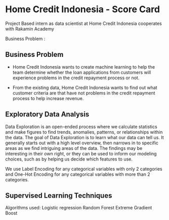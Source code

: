 
# Home Credit Indonesia - Score Card

Project Based intern as data scientist at Home Credit Indonesia cooperates with Rakamin Academy

Business Problem :

## Business Problem

- Home Credit Indonesia wants to create machine learning to help the team determine whether the loan applications from customers will experience problems in the credit repayment process or not.

- From the existing data, Home Credit Indonesia wants to find out what customer criteria are that have not problems in the credit repayment process to help increase revenue.

## Exploratory Data Analysis
Data Exploration is an open-ended process where we calculate statistics and make figures to find trends, anomalies, patterns, or relationships within the data. The goal of Data Exploration is to learn what our data can tell us. It generally starts out with a high level overview, then narrows in to specific areas as we find intriguing areas of the data. The findings may be interesting in their own right, or they can be used to inform our modeling choices, such as by helping us decide which features to use.

We use Label Encoding for any categorical variables with only 2 categories and One-Hot Encoding for any categorical variables with more than 2 categories.

## Supervised Learning Techniques
Algorithms used:
Logistic regression
Random Forest
Extreme Gradient Boost


